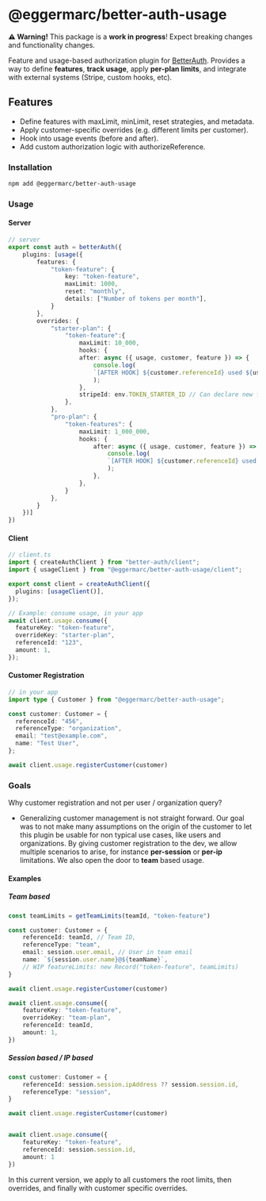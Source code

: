 # @eggermarc/better-auth-usage

**⚠️ Warning!** This package is a **work in progress**! Expect breaking changes and functionality changes.

Feature and usage-based authorization plugin for [BetterAuth](https://www.better-auth.com/). Provides a way to define **features**, **track usage**, apply **per-plan limits**, and integrate with external systems (Stripe, custom hooks, etc).

## Features

- Define features with maxLimit, minLimit, reset strategies, and metadata.
- Apply customer-specific overrides (e.g. different limits per customer).
- Hook into usage events (before and after).
- Add custom authorization logic with authorizeReference.

### Installation
```bash
npm add @eggermarc/better-auth-usage
```

### Usage
#### Server
```typescript
// server
export const auth = betterAuth({
    plugins: [usage({
        features: {
            "token-feature": {
                key: "token-feature",
                maxLimit: 1000,
                reset: "monthly",
                details: ["Number of tokens per month"],
            }
        },
        overrides: {
            "starter-plan": {
                "token-feature":{ 
                    maxLimit: 10_000,
                    hooks: {
                    after: async ({ usage, customer, feature }) => {
                        console.log(
                        `[AFTER HOOK] ${customer.referenceId} used ${usage.amount} of ${feature.key}`
                        );
                    },
                    stripeId: env.TOKEN_STARTER_ID // Can declare new fields
                },
            },
            "pro-plan": {
                "token-features": {
                    maxLimit: 1_000_000,
                    hooks: {
                        after: async ({ usage, customer, feature }) => {
                            console.log(
                            `[AFTER HOOK] ${customer.referenceId} used ${usage.amount} of ${feature.key}`
                            );
                        },
                    },
                }
            },
        }
    })]
})
```
#### Client
```ts
// client.ts
import { createAuthClient } from "better-auth/client";
import { usageClient } from "@eggermarc/better-auth-usage/client";

export const client = createAuthClient({
  plugins: [usageClient()],
});

// Example: consume usage, in your app
await client.usage.consume({
  featureKey: "token-feature",
  overrideKey: "starter-plan",
  referenceId: "123",
  amount: 1,
});
```
#### Customer Registration
```ts
// in your app
import type { Customer } from "@eggermarc/better-auth-usage";

const customer: Customer = {
  referenceId: "456",
  referenceType: "organization",
  email: "test@example.com",
  name: "Test User",
};

await client.usage.registerCustomer(customer)
```

### Goals
Why customer registration and not per user / organization query?
- Generalizing customer management is not straight forward. Our goal was to not make many assumptions on the origin of the customer to let this plugin be usable for non typical use cases, like users and organizations. By giving customer registration to the dev, we allow multiple scenarios to arise, for instance **per-session** or **per-ip** limitations. We also open the door to **team** based usage.


#### Examples
##### Team based
```ts
const teamLimits = getTeamLimits(teamId, "token-feature") 

const customer: Customer = {
    referenceId: teamId, // Team ID,
    referenceType: "team",
    email: session.user.email, // User in team email
    name: `${session.user.name}@${teamName}`,
    // WIP featureLimits: new Record("token-feature", teamLimits)
}

await client.usage.registerCustomer(customer)

await client.usage.consume({
    featureKey: "token-feature",
    overrideKey: "team-plan",
    referenceId: teamId,
    amount: 1,
})
```
##### Session based / IP based
```ts
const customer: Customer = {
    referenceId: session.session.ipAddress ?? session.session.id,
    referenceType: "session",
}

await client.usage.registerCustomer(customer)


await client.usage.consume({
    featureKey: "token-feature",
    referenceId: session.session.id,
    amount: 1
})
```

In this current version, we apply to all customers the root limits, then overrides, and finally with customer specific overrides. 
